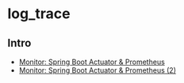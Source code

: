 # log_trace

## Intro

 - [Monitor: Spring Boot Actuator & Prometheus](https://tonyz93.blogspot.com/2018/03/monitor-spring-boot-actuator-prometheus.html)
 - [Monitor: Spring Boot Actuator & Prometheus (2)](https://tonyz93.blogspot.com/2018/04/monitor-spring-boot-actuator-prometheus.html)
